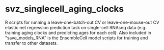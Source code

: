 # svz_singlecell_aging_clocks
R scripts for running a leave-one-batch-out CV or leave-one-mouse-out CV elastic net regression prediction task on single-cell RNAseq data (e.g. training aging clocks and predicting ages for each cell). Also included in "save_models_RNA" is the EnsembleCell model scripts for training and transfer to other datasets.
